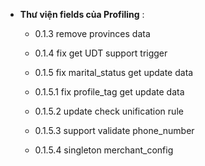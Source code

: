 - **Thư viện fields của Profiling** :

  - 0.1.3 remove provinces data
  
  - 0.1.4 fix get UDT support trigger
  
  - 0.1.5 fix marital_status get update data
  
  - 0.1.5.1 fix profile_tag get update data
  - 0.1.5.2 update check unification rule
  - 0.1.5.3 support validate phone_number
  - 0.1.5.4 singleton merchant_config